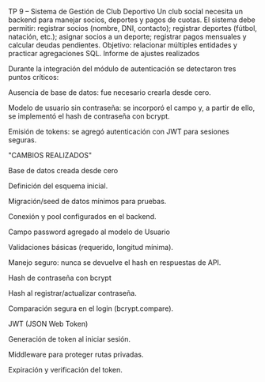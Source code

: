  TP 9 – Sistema de Gestión de Club Deportivo
Un club social necesita un backend para manejar socios, deportes y pagos de cuotas. El sistema
debe permitir: registrar socios (nombre, DNI, contacto); registrar deportes (fútbol, natación, etc.);
asignar socios a un deporte; registrar pagos mensuales y calcular deudas pendientes. Objetivo:
relacionar múltiples entidades y practicar agregaciones SQL.
Informe de ajustes realizados 


Durante la integración del módulo de autenticación se detectaron tres puntos críticos:

Ausencia de base de datos: fue necesario crearla desde cero.

Modelo de usuario sin contraseña: se incorporó el campo y, a partir de ello, se implementó el hash de contraseña con bcrypt.

Emisión de tokens: se agregó autenticación con JWT para sesiones seguras.

"CAMBIOS REALIZADOS"

Base de datos creada desde cero

Definición del esquema inicial.

Migración/seed de datos mínimos para pruebas.

Conexión y pool configurados en el backend.

Campo password agregado al modelo de Usuario

Validaciones básicas (requerido, longitud mínima).

Manejo seguro: nunca se devuelve el hash en respuestas de API.

Hash de contraseña con bcrypt

Hash al registrar/actualizar contraseña.

Comparación segura en el login (bcrypt.compare).

JWT (JSON Web Token)

Generación de token al iniciar sesión.

Middleware para proteger rutas privadas.

Expiración y verificación del token.